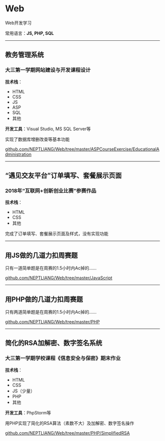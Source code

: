 # Web
Web开发学习

常用语言：__JS, PHP, SQL__

---

## 教务管理系统
### 大三第一学期网站建设与开发课程设计

__技术栈__：
* HTML
* CSS
* JS
* ASP
* SQL
* 其他

__开发工具__：Visual Studio, MS SQL Server等

实现了数据库增删改查等基本功能

[github.com/NEPTLIANG/Web/tree/master/ASPCourseExercise/EducationalAdministration](https://github.com/NEPTLIANG/Web/tree/master/ASPCourseExercise/EducationalAdministration)

---

## “遇见交友平台”订单填写、套餐展示页面
### 2018年“互联网+创新创业比赛”参赛作品

__技术栈__：
* HTML
* CSS
* 其他

完成了订单填写、套餐展示页面及样式，没有实现功能

---

## 用JS做的几道力扣周赛题

只有一道简单题是在周赛的1.5小时内Ac掉的……

[github.com/NEPTLIANG/Web/tree/master/JavaScript](https://github.com/NEPTLIANG/Web/tree/master/JavaScript)

---

## 用PHP做的几道力扣周赛题

只有两道简单题是在周赛的1.5小时内Ac掉的……

[github.com/NEPTLIANG/Web/tree/master/PHP](https://github.com/NEPTLIANG/Web/tree/master/PHP)

---

## 简化的RSA加解密、数字签名系统
### 大三第一学期学校课程《信息安全与保密》期末作业

__技术栈__：
* HTML
* CSS
* JS（少量）
* PHP
* 其他

__开发工具__：PhpStorm等

用PHP实现了简化的RSA算法（素数不大）及加解密、数字签名操作

[github.com/NEPTLIANG/Web/tree/master/PHP/SimplifiedRSA](https://github.com/NEPTLIANG/Web/tree/master/PHP/SimplifiedRSA)